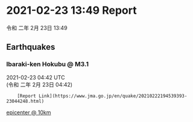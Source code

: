 # 2021-02-23 13:49 Report
令和 二年 2月 23日 13:49

## Earthquakes
### Ibaraki-ken Hokubu @ M3.1
2021-02-23 04:42 UTC  
        (令和 二年 2月 23日 04:42)
  
        [Report Link](https://www.jma.go.jp/en/quake/20210222194539393-23044248.html)  
[epicenter @ 10km](https://www.google.com/maps/place/36°36'00%22+140°36'00%22/@36.6,140.6,17z/data=!3m1!4b1!4m5!3m4!1s0x0:0x0!8m2!3d36.6!4d140.6)